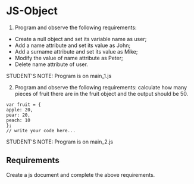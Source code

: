 # JS-Object

1. Program and observe the following requirements:  
  - Create a null object and set its variable name as user; 
  - Add a name attribute and set its value as John; 
  - Add a surname attribute and set its value as Mike; 
  - Modify the value of name attribute as Peter; 
  - Delete name attribute of user. 
 
 STUDENT'S NOTE: Program is on main_1.js

2. Program and observe the following requirements: calculate how many pieces of fruit there are in the fruit object and the output should be 50. 

```
var fruit = {
apple: 20,
pear: 20,
peach: 10
};
// write your code here...
```
 STUDENT'S NOTE: Program is on main_2.js

## Requirements
Create a js document and complete the above requirements.

